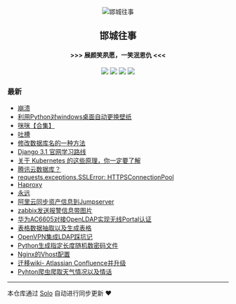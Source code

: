 <p align="center"><img alt="邯城往事" src="https://img.hacpai.com/file/2019/11/guohui-e67e7b3b.png"></p><h2 align="center">
邯城往事
</h2>

<h4 align="center">               >>>  展颜笑夙愿，一笑泯恩仇 <<<</h4>
<p align="center"><a title="邯城往事" target="_blank" href="https://github.com/cuijianzhe/solo-blog"><img src="https://img.shields.io/github/last-commit/cuijianzhe/solo-blog.svg?style=flat-square&color=FF9900"></a>
<a title="GitHub repo size in bytes" target="_blank" href="https://github.com/cuijianzhe/solo-blog"><img src="https://img.shields.io/github/repo-size/cuijianzhe/solo-blog.svg?style=flat-square"></a>
<a title="Solo Version" target="_blank" href="https://github.com/88250/solo/releases"><img src="https://img.shields.io/badge/solo-4.3.1-f1e05a.svg?style=flat-square&color=blueviolet"></a>
<a title="Hits" target="_blank" href="https://github.com/88250/hits"><img src="https://hits.b3log.org/cuijianzhe/solo-blog.svg"></a></p>

### 最新

* [崩溃](https://solo.cjzshilong.cn/articles/2020/10/31/1604123053525.html)
* [利用Python对windows桌面自动更换壁纸](https://solo.cjzshilong.cn/articles/2020/10/29/1603943265897.html)
* [咪咪【合集】](https://solo.cjzshilong.cn/articles/2020/09/08/1599570901121.html)
* [吐槽](https://solo.cjzshilong.cn/articles/2020/08/24/1598236925080.html)
* [修改数据库名的一种方法](https://solo.cjzshilong.cn/articles/2020/08/23/1598183218602.html)
* [Django 3.1 官网学习路线](https://solo.cjzshilong.cn/articles/2020/08/17/1597665317545.html)
* [关于 Kubernetes 的这些原理，你一定要了解](https://solo.cjzshilong.cn/articles/2020/08/15/1597459617030.html)
* [腾讯云数据库？](https://solo.cjzshilong.cn/articles/2020/08/12/1597200121515.html)
* [requests.exceptions.SSLError: HTTPSConnectionPool](https://solo.cjzshilong.cn/articles/2020/08/08/1596867654155.html)
* [Haproxy](https://solo.cjzshilong.cn/articles/2020/07/29/1596024607735.html)
* [永远](https://solo.cjzshilong.cn/articles/2020/07/27/1595829232315.html)
* [阿里云同步资产信息到Jumpserver](https://solo.cjzshilong.cn/articles/2020/07/16/1594900059981.html)
* [zabbix发送报警信息带图片](https://solo.cjzshilong.cn/articles/2020/07/09/1594290006252.html)
* [华为AC6605对接OpenLDAP实现无线Portal认证](https://solo.cjzshilong.cn/articles/2020/06/30/1593502682903.html)
* [表格数据抽取以及生成表格](https://solo.cjzshilong.cn/articles/2020/06/02/1591098366985.html)
* [OpenVPN集成LDAP踩坑记](https://solo.cjzshilong.cn/articles/2020/05/20/1589939911381.html)
* [Python生成指定长度随机数密码文件](https://solo.cjzshilong.cn/articles/2020/05/14/1589459519906.html)
* [Nginx的Vhost配置](https://solo.cjzshilong.cn/articles/2020/05/12/1589284354518.html)
* [迁移wiki- Atlassian Confluence并升级](https://solo.cjzshilong.cn/articles/2020/05/07/1588851186350.html)
* [Pyhton爬虫爬取天气情况以及情话](https://solo.cjzshilong.cn/articles/2020/04/30/1588249393623.html)



---

本仓库通过 [Solo](https://github.com/88250/solo) 自动进行同步更新 ❤️ 
